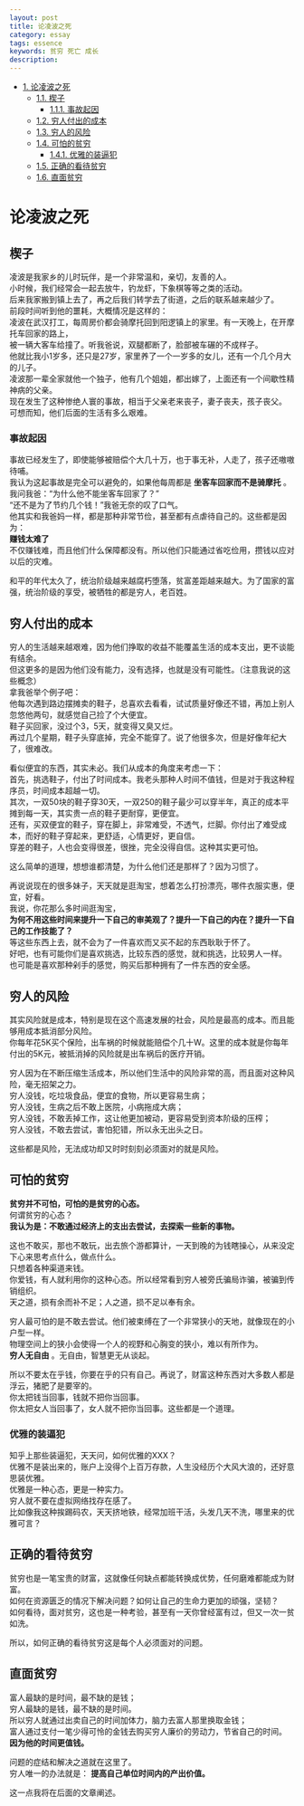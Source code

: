 ```yaml
---
layout: post
title: 论凌波之死
category: essay
tags: essence
keywords: 贫穷 死亡 成长
description: 
---
```



<ul>
<li><a href="#sec-1">1. 论凌波之死</a>
<ul>
<li><a href="#sec-1-1">1.1. 楔子</a>
<ul>
<li><a href="#sec-1-1-1">1.1.1. 事故起因</a></li>
</ul>
</li>
<li><a href="#sec-1-2">1.2. 穷人付出的成本</a></li>
<li><a href="#sec-1-3">1.3. 穷人的风险</a></li>
<li><a href="#sec-1-4">1.4. 可怕的贫穷</a>
<ul>
<li><a href="#sec-1-4-1">1.4.1. 优雅的装逼犯</a></li>
</ul>
</li>
<li><a href="#sec-1-5">1.5. 正确的看待贫穷</a></li>
<li><a href="#sec-1-6">1.6. 直面贫穷</a></li>
</ul>
</li>
</ul>



# 论凌波之死<a id="sec-1" name="sec-1"></a>


## 楔子<a id="sec-1-1" name="sec-1-1"></a>

凌波是我家乡的儿时玩伴，是一个非常温和，亲切，友善的人。  
小时候，我们经常会一起去放牛，钓龙虾，下象棋等等之类的活动。  
后来我家搬到镇上去了，再之后我们转学去了街道，之后的联系越来越少了。  
前段时间听到他的噩耗，大概情况是这样的：  
凌波在武汉打工，每周房价都会骑摩托回到阳逻镇上的家里。有一天晚上，在开摩托车回家的路上，  
被一辆大客车给撞了。听我爸说，双腿都断了，脸部被车碾的不成样子。  
他就比我小1岁多，还只是27岁，家里养了一个一岁多的女儿，还有一个几个月大的儿子。  
凌波那一辈全家就他一个独子，他有几个姐姐，都出嫁了，上面还有一个间歇性精神病的父亲。  
现在发生了这种惨绝人寰的事故，相当于父亲老来丧子，妻子丧夫，孩子丧父。  
可想而知，他们后面的生活有多么艰难。

### 事故起因<a id="sec-1-1-1" name="sec-1-1-1"></a>

事故已经发生了，即使能够被赔偿个大几十万，也于事无补，人走了，孩子还嗷嗷待哺。  
我认为这起事故是完全可以避免的，如果他每周都是 **坐客车回家而不是骑摩托** 。  
我问我爸：“为什么他不能坐客车回家了？”  
“还不是为了节约几个钱！”我爸无奈的叹了口气。  
他其实和我爸妈一样，都是那种非常节俭，甚至都有点虐待自己的。这些都是因为：  
**赚钱太难了**  
不仅赚钱难，而且他们什么保障都没有。所以他们只能通过省吃俭用，攒钱以应对以后的灾难。  

和平的年代太久了，统治阶级越来越腐朽堕落，贫富差距越来越大。为了国家的富强，统治阶级的享受，被牺牲的都是穷人，老百姓。  

## 穷人付出的成本<a id="sec-1-2" name="sec-1-2"></a>

穷人的生活越来越艰难，因为他们挣取的收益不能覆盖生活的成本支出，更不谈能有结余。  
但这更多的是因为他们没有能力，没有选择，也就是没有可能性。（注意我说的这些概念）  
拿我爸举个例子吧：  
他每次遇到路边摆摊卖的鞋子，总喜欢去看看，试试质量好像还不错，再加上别人忽悠他两句，就感觉自己捡了个大便宜。  
鞋子买回家，没过个3，5天，就变得又臭又烂。  
再过几个星期，鞋子头穿底掉，完全不能穿了。说了他很多次，但是好像年纪大了，很难改。  

看似便宜的东西，其实未必。我们从成本的角度来考虑一下：  
首先，挑选鞋子，付出了时间成本。我老头那种人时间不值钱，但是对于我这种程序员，时间成本超越一切。  
其次，一双50块的鞋子穿30天，一双250的鞋子最少可以穿半年，真正的成本平摊到每一天，其实贵一点的鞋子更耐穿，更便宜。  
还有，买双便宜的鞋子，穿在脚上，非常难受，不透气，烂脚。你付出了难受成本，而好的鞋子穿起来，更舒适，心情更好，更自信。  
穿差的鞋子，人也会变得很差，很挫，完全没得自信。这种其实更可怕。  

这么简单的道理，想想谁都清楚，为什么他们还是那样了？因为习惯了。  

再说说现在的很多妹子，天天就是逛淘宝，想着怎么打扮漂亮，哪件衣服实惠，便宜，好看。  
我说，你花那么多时间逛淘宝，  
**为何不用这些时间来提升一下自己的审美观了？提升一下自己的内在？提升一下自己的工作技能了？**  
等这些东西上去，就不会为了一件喜欢而又买不起的东西耿耿于怀了。  
好吧，也有可能你们是喜欢挑选，比较东西的感觉，就和挑选，比较男人一样。  
也可能是喜欢那种剁手的感觉，购买后那种拥有了一件东西的安全感。  

## 穷人的风险<a id="sec-1-3" name="sec-1-3"></a>

其实风险就是成本，特别是现在这个高速发展的社会，风险是最高的成本。而且能够用成本抵消部分风险。  
你每年花5K买个保险，出车祸的时候就能赔偿个几十W。这里的成本就是你每年付出的5K元，被抵消掉的风险就是出车祸后的医疗开销。  

穷人因为在不断压缩生活成本，所以他们生活中的风险非常的高，而且面对这种风险，毫无招架之力。  
穷人没钱，吃垃圾食品，便宜的食物，所以更容易生病；  
穷人没钱，生病之后不敢上医院，小病拖成大病；  
穷人没钱，不敢丢掉工作，这让他更加被动，更容易受到资本阶级的压榨；  
穷人没钱，不敢去尝试，害怕犯错，所以永无出头之日。  

这些都是风险，无法成功却又时时刻刻必须面对的就是风险。  

## 可怕的贫穷<a id="sec-1-4" name="sec-1-4"></a>

**贫穷并不可怕，可怕的是贫穷的心态。**  
何谓贫穷的心态？  
**我认为是：不敢通过经济上的支出去尝试，去探索一些新的事物。**  

这也不敢买，那也不敢玩，出去旅个游都算计，一天到晚的为钱瞎操心，从来没定下心来思考点什么，做点什么。  
只想着各种渠道来钱。  
你爱钱，有人就利用你的这种心态。所以经常看到穷人被旁氏骗局诈骗，被骗到传销组织。  
天之道，损有余而补不足；人之道，损不足以奉有余。  

穷人最可怕的是不敢去尝试。他们被束缚在了一个非常狭小的天地，就像现在的小户型一样。  
物理空间上的狭小会使得一个人的视野和心胸变的狭小，难以有所作为。  
**穷人无自由** 。无自由，智慧更无从谈起。  

所以不要太在乎钱，你要在乎的只有自己。再说了，财富这种东西对大多数人都是浮云，猪肥了是要宰的。  
你太把钱当回事，钱就不把你当回事。  
你太把女人当回事了，女人就不把你当回事。这些都是一个道理。  

### 优雅的装逼犯<a id="sec-1-4-1" name="sec-1-4-1"></a>

知乎上那些装逼犯，天天问，如何优雅的XXX？  
优雅不是装出来的，账户上没得个上百万存款，人生没经历个大风大浪的，还好意思装优雅。  
优雅是一种心态，更是一种实力。  
穷人就不要在虚拟网络找存在感了。  
比如像我这种挨踢码农，天天挤地铁，经常加班干活，头发几天不洗，哪里来的优雅可言？  

## 正确的看待贫穷<a id="sec-1-5" name="sec-1-5"></a>

贫穷也是一笔宝贵的财富，这就像任何缺点都能转换成优势，任何磨难都能成为财富。  
如何在资源匮乏的情况下解决问题？如何让自己的生命力更加的顽强，坚韧？  
如何看待，面对贫穷，这也是一种考验，甚至有一天你曾经富有过，但又一次一贫如洗。  

所以，如何正确的看待贫穷这是每个人必须面对的问题。  

## 直面贫穷<a id="sec-1-6" name="sec-1-6"></a>

富人最缺的是时间，最不缺的是钱；  
穷人最缺的是钱，最不缺的是时间。  
所以穷人就通过出卖自己的时间加体力，脑力去富人那里换取金钱；  
富人通过支付一笔少得可怜的金钱去购买穷人廉价的劳动力，节省自己的时间。  
**因为他的时间更值钱。**  

问题的症结和解决之道就在这里了。  
穷人唯一的办法就是： **提高自己单位时间内的产出价值。**  

这一点我将在后面的文章阐述。  
